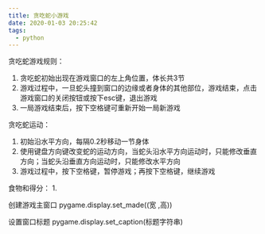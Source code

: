 ```yaml
---
title: 贪吃蛇小游戏
date: 2020-01-03 20:25:42
tags:
  - python
---
```


贪吃蛇游戏规则：
1. 贪吃蛇初始出现在游戏窗口的左上角位置，体长共3节
2. 游戏过程中，一旦蛇头撞到窗口的边缘或者身体的其他部位，游戏结束，点击游戏窗口的关闭按钮或按下esc键，退出游戏
3. 一局游戏结束后，按下空格键可重新开始一局新游戏

贪吃蛇运动：
1. 初始沿水平方向，每隔0.2秒移动一节身体
2. 使用键盘方向键改变蛇的运动方向，当蛇头沿水平方向运动时，只能修改垂直方向；当蛇头沿垂直方向运动时，只能修改水平方向
3. 游戏过程中，按下空格键，暂停游戏；再按下空格键，继续游戏

食物和得分：
1. 

创建游戏主窗口
pygame.display.set_made((宽 ,高))

设置窗口标题
pygame.display.set_caption(标题字符串)











